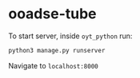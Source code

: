 # ooadse-tube

To start server, inside `oyt_python` run:
```python
python3 manage.py runserver
```

Navigate to `localhost:8000`